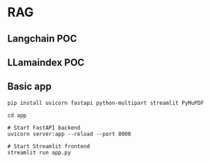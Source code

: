 # RAG

## Langchain POC


## LLamaindex POC


## Basic app
```shell
pip install uvicorn fastapi python-multipart streamlit PyMuPDF
```

```shell
cd app

# Start FastAPI backend
uvicorn server:app --reload --port 8000

# Start Streamlit frontend
streamlit run app.py
```
